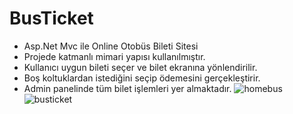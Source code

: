 # BusTicket
 - Asp.Net Mvc ile Online Otobüs Bileti Sitesi
 - Projede katmanlı mimari yapısı kullanılmıştır.
 - Kullanıcı uygun bileti seçer ve bilet ekranına yönlendirilir. 
 - Boş koltuklardan istediğini seçip ödemesini gerçekleştirir. 
 - Admin panelinde tüm bilet işlemleri yer almaktadır.
![homebus](https://user-images.githubusercontent.com/73104871/122884476-e0f11700-d346-11eb-974a-c88ca541b2bb.png)
![busticket](https://user-images.githubusercontent.com/73104871/122884556-f23a2380-d346-11eb-84a6-bfe33b93b704.png)
